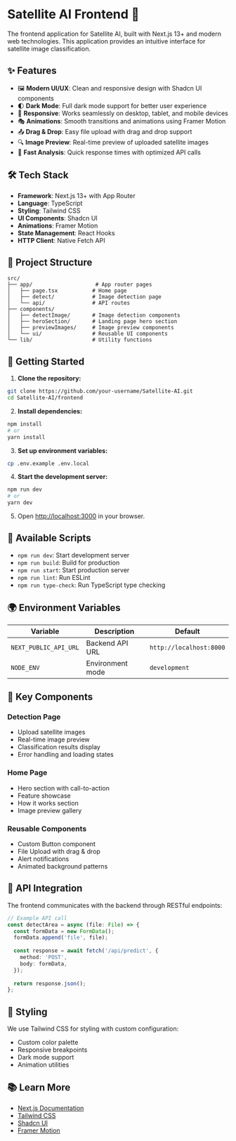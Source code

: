 # Satellite AI Frontend 🎨

The frontend application for Satellite AI, built with Next.js 13+ and modern web technologies. This application provides an intuitive interface for satellite image classification.

## ✨ Features

- 🖼️ **Modern UI/UX**: Clean and responsive design with Shadcn UI components
- 🌓 **Dark Mode**: Full dark mode support for better user experience
- 📱 **Responsive**: Works seamlessly on desktop, tablet, and mobile devices
- 🎭 **Animations**: Smooth transitions and animations using Framer Motion
- 📤 **Drag & Drop**: Easy file upload with drag and drop support
- 🔍 **Image Preview**: Real-time preview of uploaded satellite images
- 🚀 **Fast Analysis**: Quick response times with optimized API calls

## 🛠️ Tech Stack

- **Framework**: Next.js 13+ with App Router
- **Language**: TypeScript
- **Styling**: Tailwind CSS
- **UI Components**: Shadcn UI
- **Animations**: Framer Motion
- **State Management**: React Hooks
- **HTTP Client**: Native Fetch API

## 📁 Project Structure

```
src/
├── app/                    # App router pages
│   ├── page.tsx           # Home page
│   ├── detect/            # Image detection page
│   └── api/               # API routes
├── components/            
│   ├── detectImage/       # Image detection components
│   ├── heroSection/       # Landing page hero section
│   ├── previewImages/     # Image preview components
│   └── ui/                # Reusable UI components
└── lib/                   # Utility functions
```

## 🚀 Getting Started

1. **Clone the repository:**
```bash
git clone https://github.com/your-username/Satellite-AI.git
cd Satellite-AI/frontend
```

2. **Install dependencies:**
```bash
npm install
# or
yarn install
```

3. **Set up environment variables:**
```bash
cp .env.example .env.local
```

4. **Start the development server:**
```bash
npm run dev
# or
yarn dev
```

5. Open [http://localhost:3000](http://localhost:3000) in your browser.

## 🔧 Available Scripts

- `npm run dev`: Start development server
- `npm run build`: Build for production
- `npm run start`: Start production server
- `npm run lint`: Run ESLint
- `npm run type-check`: Run TypeScript type checking

## 🌍 Environment Variables

| Variable | Description | Default |
|----------|-------------|---------|
| `NEXT_PUBLIC_API_URL` | Backend API URL | `http://localhost:8000` |
| `NODE_ENV` | Environment mode | `development` |

## 🎯 Key Components

### Detection Page
- Upload satellite images
- Real-time image preview
- Classification results display
- Error handling and loading states

### Home Page
- Hero section with call-to-action
- Feature showcase
- How it works section
- Image preview gallery

### Reusable Components
- Custom Button component
- File Upload with drag & drop
- Alert notifications
- Animated background patterns

## 🔄 API Integration

The frontend communicates with the backend through RESTful endpoints:

```typescript
// Example API call
const detectArea = async (file: File) => {
  const formData = new FormData();
  formData.append('file', file);
  
  const response = await fetch('/api/predict', {
    method: 'POST',
    body: formData,
  });
  
  return response.json();
};
```

## 🎨 Styling

We use Tailwind CSS for styling with custom configuration:
- Custom color palette
- Responsive breakpoints
- Dark mode support
- Animation utilities

## 📚 Learn More

- [Next.js Documentation](https://nextjs.org/docs)
- [Tailwind CSS](https://tailwindcss.com/docs)
- [Shadcn UI](https://ui.shadcn.com)
- [Framer Motion](https://www.framer.com/motion/)
